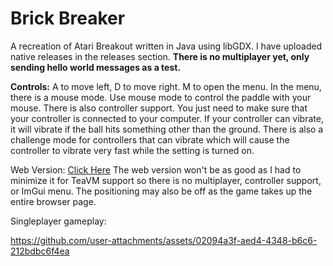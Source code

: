 # Brick Breaker
A recreation of Atari Breakout written in Java using libGDX.
I have uploaded native releases in the releases section.
**There is no multiplayer yet, only sending hello world messages as a test.**

**Controls:**
A to move left, D to move right. M to open the menu. In the menu, there is a mouse mode. Use mouse mode to control the paddle with your mouse. There is also controller support. You just need to make sure that your controller is connected to your computer. If your controller can vibrate, it will vibrate if the ball hits something other than the ground. There is also a challenge mode for controllers that can vibrate which will cause the controller to vibrate very fast while the setting is turned on.

Web Version: [Click Here](https://jthecoder12.github.io/BrickBreakerNew)
The web version won't be as good as I had to minimize it for TeaVM support so there is no multiplayer, controller support, or ImGui menu. The positioning may also be off as the game takes up the entire browser page.

Singleplayer gameplay:

https://github.com/user-attachments/assets/02094a3f-aed4-4348-b6c6-212bdbc6f4ea

